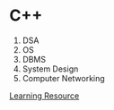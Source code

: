 # C++
1. DSA
2. OS
3. DBMS
5. System Design
4. Computer Networking

[Learning Resource](https://www.notion.so/0459f924e42848488b97f2e055c58a29?v=0d59b620959747e69c66ec0f3ff37ef6)
